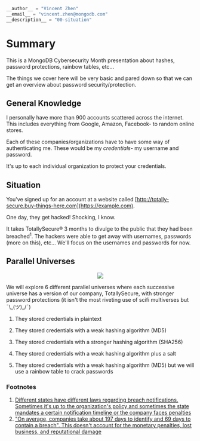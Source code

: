 ```python
__author__ = "Vincent Zhen"
__email__ = "vincent.zhen@mongodb.com"
__description__ = "00-situation"
```

# Summary

This is a MongoDB Cybersecurity Month presentation about hashes, password protections, rainbow tables, etc...

The things we cover here will be very basic and pared down so that we can get an overview about password security/protection.

## General Knowledge

I personally have more than 900 accounts scattered across the internet. This includes everything from Google, Amazon, Facebook- to random online stores.

Each of these companies/organizations have to have some way of authenticating me. These would be my *credentials*- my username and password.

It's up to each individual organization to protect your credentials.

## Situation

You've signed up for an account at a website called [http://totally-secure.buy-things-here.com](https://example.com).

One day, they get hacked! Shocking, I know. 

It takes TotallySecure® 3 months to divulge to the public that they had been breached<sup>1</sup>. The hackers were able to get away with usernames, passwords (more on this), etc... We'll focus on the usernames and passwords for now.

## Parallel Universes

<p align="center"> <img src="https://cdn3.whatculture.com/images/2013/03/community-dice-600x338.jpg"> </p>

We will explore 6 different parallel universes where each successive universe has a version of our company, TotallySecure, with stronger password protections (it isn't the most riveting use of scifi multiverses but ¯\\\_(ツ)\_/¯)

1. They stored credentials in plaintext

2. They stored credentials with a weak hashing algorithm (MD5)

3. They stored credentials with a stronger hashing algorithm (SHA256)

4. They stored credentials with a weak hashing algorithm plus a salt

5. They stored credentials with a weak hashing algorithm (MD5) but we will use a rainbow table to crack passwords

### Footnotes

1. [Different states have different laws regarding breach notifications. Sometimes it's up to the organization's policy and sometimes the state mandates a certain notification timeline or the company faces penalties](https://www.itgovernanceusa.com/data-breach-notification-laws#:~:text=Notification%20shall%20be%20made%20without,provided%20to%20the%20Attorney%20General.)
2. ["On average, companies take about 197 days to identify and 69 days to contain a breach". This doesn't account for the monetary penalties, lost business, and reputational damage](https://www.ibm.com/security/digital-assets/cost-data-breach-report/#/)
